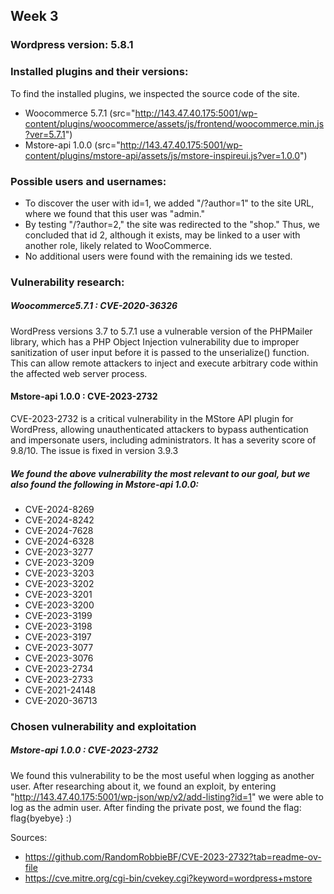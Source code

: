 ## Week 3

### Wordpress version: 5.8.1

### Installed plugins and their versions:
To find the installed plugins, we inspected the source code of the site.
- Woocommerce 5.7.1 (src="http://143.47.40.175:5001/wp-content/plugins/woocommerce/assets/js/frontend/woocommerce.min.js?ver=5.7.1")
- Mstore-api 1.0.0 (src="http://143.47.40.175:5001/wp-content/plugins/mstore-api/assets/js/mstore-inspireui.js?ver=1.0.0")

### Possible users and usernames:
- To discover the user with id=1, we added "/?author=1" to the site URL, where we found that this user was "admin."
- By testing "/?author=2," the site was redirected to the "shop." Thus, we concluded that id 2, although it exists, may be linked to a user with another role, likely related to WooCommerce.
- No additional users were found with the remaining ids we tested.

### Vulnerability research:

##### Woocommerce5.7.1 : CVE-2020-36326
WordPress versions 3.7 to 5.7.1 use a vulnerable version of the PHPMailer library, which has a PHP Object Injection vulnerability due to improper sanitization of user input before it is passed to the unserialize() function. This can allow remote attackers to inject and execute arbitrary code within the affected web server process.

#### Mstore-api 1.0.0 : CVE-2023-2732
CVE-2023-2732 is a critical vulnerability in the MStore API plugin for WordPress, allowing unauthenticated attackers to bypass authentication and impersonate users, including administrators. It has a severity score of 9.8/10. The issue is fixed in version 3.9.3​

##### We found the above vulnerability the most relevant to our goal, but we also found the following in Mstore-api 1.0.0: 

- CVE-2024-8269
- CVE-2024-8242
- CVE-2024-7628
- CVE-2024-6328
- CVE-2023-3277
- CVE-2023-3209
- CVE-2023-3203
- CVE-2023-3202
- CVE-2023-3201
- CVE-2023-3200
- CVE-2023-3199
- CVE-2023-3198
- CVE-2023-3197
- CVE-2023-3077
- CVE-2023-3076
- CVE-2023-2734
- CVE-2023-2733
- CVE-2021-24148
- CVE-2020-36713
 
 ### Chosen vulnerability and exploitation
 
 ##### Mstore-api 1.0.0 : CVE-2023-2732
 We found this vulnerability to be the most useful when logging as another user. After researching about it, we found an exploit, by entering "http://143.47.40.175:5001/wp-json/wp/v2/add-listing?id=1" we were able to log as the admin user. After finding the private post, we found the flag: flag{byebye} :)

Sources:
- https://github.com/RandomRobbieBF/CVE-2023-2732?tab=readme-ov-file
- https://cve.mitre.org/cgi-bin/cvekey.cgi?keyword=wordpress+mstore

